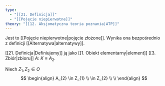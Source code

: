 ```yaml
---
type:
  - "[[21. Definicja]]"
  - "[[Pojęcie niepierwotne]]"
theory: "[[12. Aksjomatyczna teoria poznania|ATP]]"
---
```

Jest to [[Pojęcie niepierwotne|pojęcie złożone]].
Wynika ona bezpośrednio z definicji [[Alternatywa|alternatywy]].

[[21. Definicja|Definiujemy]] ją jako [[1. Obiekt elementarny|element]] [[3. Zbiór|zbioru]] $A$: $K \equiv A_2$. 

Niech $Z_1, Z_2 \in O$
$$
\begin{align}
A_{2} \in Z_{1} \\ \in Z_{2} \\ \\
\end{align}
$$
